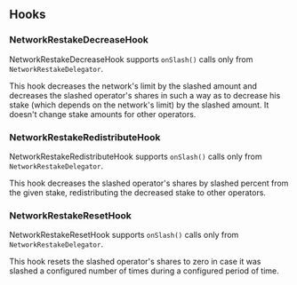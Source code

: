 ## Hooks

### NetworkRestakeDecreaseHook

NetworkRestakeDecreaseHook supports `onSlash()` calls only from `NetworkRestakeDelegator`.

This hook decreases the network's limit by the slashed amount and decreases the slashed operator's shares in such a way as to decrease his stake (which depends on the network's limit) by the slashed amount. It doesn't change stake amounts for other operators.

### NetworkRestakeRedistributeHook

NetworkRestakeRedistributeHook supports `onSlash()` calls only from `NetworkRestakeDelegator`.

This hook decreases the slashed operator's shares by slashed percent from the given stake, redistributing the decreased stake to other operators.

### NetworkRestakeResetHook

NetworkRestakeResetHook supports `onSlash()` calls only from `NetworkRestakeDelegator`.

This hook resets the slashed operator's shares to zero in case it was slashed a configured number of times during a configured period of time.
